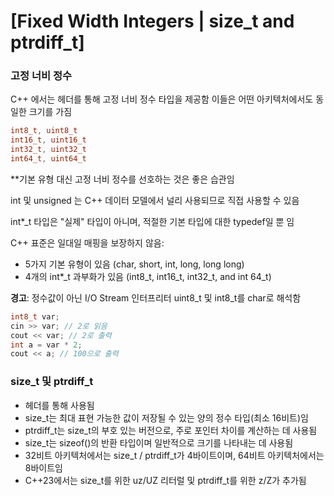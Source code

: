 # [Fixed Width Integers | size_t and ptrdiff_t]

### 고정 너비 정수

C++ 에서는 <cstdint> 헤더를 통해 고정 너비 정수 타입을 제공함
이들은 어떤 아키텍처에서도 동일한 크기를 가짐

~~~cpp
int8_t, uint8_t
int16_t, uint16_t
int32_t, uint32_t
int64_t, uint64_t
~~~

**기본 유형 대신 고정 너비 정수를 선호하는 것은 좋은 습관임

int 및 unsigned 는 C++ 데이터 모델에서 널리 사용되므로 직접 사용할 수 있음

int*_t 타입은 "실제" 타입이 아니며, 적절한 기본 타입에 대한 typedef일 뿐 임

C++ 표준은 일대일 매핑을 보장하지 않음:
- 5가지 기본 유형이 있음 (char, short, int, long, long long)
- 4개의 int*_t 과부화가 있음 (int8_t, int16_t, int32_t, and int 64_t)

**경고**: 정수값이 아닌 I/O Stream 인터프리터 uint8_t 및 int8_t를 char로 해석함

~~~cpp
int8_t var;
cin >> var; // 2로 읽음
cout << var; // 2로 출력
int a = var * 2;
cout << a; // 100으로 출력
~~~

### size_t 및 ptrdiff_t
- <cstddef> 헤더를 통해 사용됨
- size_t는 최대 표현 가능한 값이 저장될 수 있는 양의 정수 타입(최소 16비트)임
- ptrdiff_t는 size_t의 부호 있는 버전으로, 주로 포인터 차이를 계산하는 데 사용됨
- size_t는 sizeof()의 반환 타입이며 일반적으로 크기를 나타내는 데 사용됨
- 32비트 아키텍처에서는 size_t / ptrdiff_t가 4바이트이며, 64비트 아키텍처에서는 8바이트임
- C++23에서는 size_t를 위한 uz/UZ 리터럴 및 ptrdiff_t를 위한 z/Z가 추가됨
